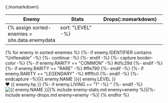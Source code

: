<style>@import url('https://fonts.googleapis.com/css2?family=Noto+Color+Emoji&display=swap');</style>
<style>tbody > tr { vertical-align: top; }</style>

|Enemy|Stats|Drops{::nomarkdown}<colgroup><col><col style="width: 25%;"><col style="width: 360px;"></colgroup>{:/nomarkdown}|
|-|-|-|
{% assign sorted-enemies = site.data.enemydata | sort: "LEVEL" -%}
{% for enemy in sorted-enemies %}
  {%- if enemy.IDENTIFIER contains "Unfleeable" -%}
    {%- continue -%}
  {%- endif -%}
  {%- capture border-color -%}
    {%- if enemy.RARITY == "COMMON" -%}
      #d1c29d
    {%- endif -%}
    {%- if enemy.RARITY == "RARE" -%}
      #ffe790
    {%- endif -%}
    {%- if enemy.RARITY == "LEGENDARY" -%}
      #ffffc0
    {%- endif -%}
  {%- endcapture -%}|<span id="{{ enemy.IDENTIFIER | downcase | replace: ' ', '-' }}" class="record-name">{{ enemy.NAME }}</span><span class="enemy-level" title="Level">{{ enemy.LEVEL }}</span><br /><span title="HP"><span class="emoji">❤</span> {{ enemy.hp }}</span>
  {%- if enemy.LIVING == "1" -%}
    <span title="Drops potions" class="emoji" style="font-size: 0.5em; vertical-align: super;"> 🩸</span>
  {%- endif -%}
  <br /><img class="enemy-image" style="border-color: {{ border-color }};" alt="{{ enemy.NAME }}" src="/assets/img/enemies/{{ enemy.IMAGE | downcase }}.gif" />|{% include enemy-stats.md enemy=enemy %}|{%- include enemy-drops.md enemy=enemy -%}|
{% endfor %}